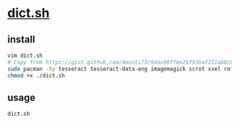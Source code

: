 # [dict.sh](https://gist.github.com/Amooti73/9dac66ffee26f93baf211ab8c05949cd)

## install

```sh
vim dict.sh
# Copy from https://gist.github.com/Amooti73/9dac66ffee26f93baf211ab8c05949cd
sudo pacman -Sy tesseract tesseract-data-eng imagemagick scrot xsel rofi sdcv links
chmod +x ./dict.sh
```

## usage

```sh
dict.sh
```
